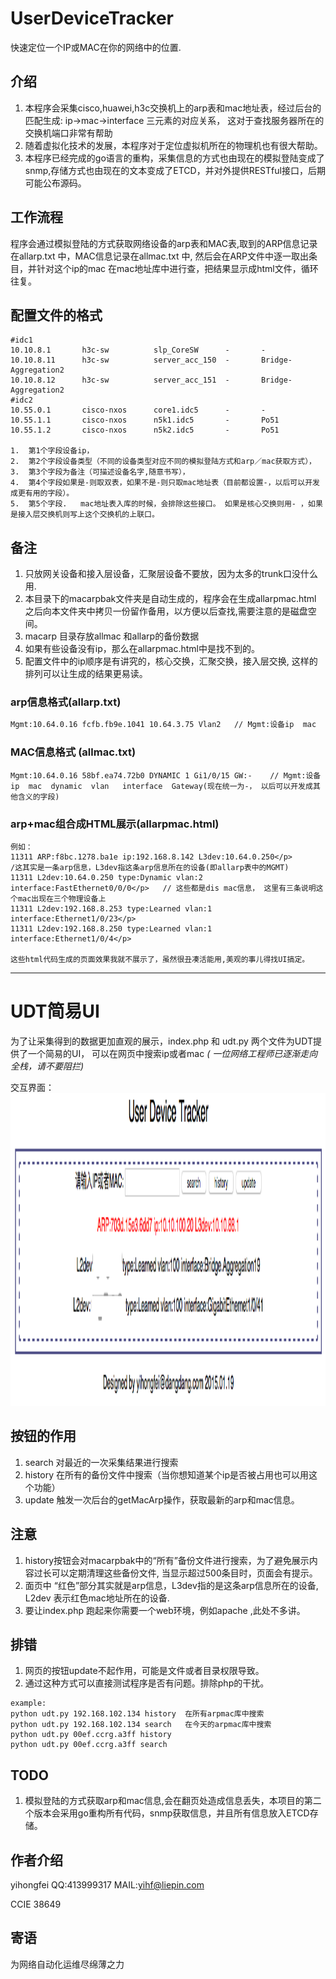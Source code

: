 # UserDeviceTracker
快速定位一个IP或MAC在你的网络中的位置.



## 介绍
1. 本程序会采集cisco,huawei,h3c交换机上的arp表和mac地址表，经过后台的匹配生成: ip->mac->interface 三元素的对应关系， 这对于查找服务器所在的交换机端口非常有帮助
2. 随着虚拟化技术的发展，本程序对于定位虚拟机所在的物理机也有很大帮助。
3. 本程序已经完成的go语言的重构，采集信息的方式也由现在的模拟登陆变成了snmp,存储方式也由现在的文本变成了ETCD，并对外提供RESTful接口，后期可能公布源码。


## 工作流程
程序会通过模拟登陆的方式获取网络设备的arp表和MAC表,取到的ARP信息记录在allarp.txt 中，MAC信息记录在allmac.txt 中, 然后会在ARP文件中逐一取出条目，并针对这个ip的mac 在mac地址库中进行查，把结果显示成html文件，循环往复。


## 配置文件的格式
```
#idc1
10.10.8.1       h3c-sw          slp_CoreSW      -       -
10.10.8.11      h3c-sw          server_acc_150  -       Bridge-Aggregation2
10.10.8.12      h3c-sw          server_acc_151  -       Bridge-Aggregation2
#idc2
10.55.0.1       cisco-nxos      core1.idc5      -       -
10.55.1.1       cisco-nxos      n5k1.idc5       -       Po51
10.55.1.2       cisco-nxos      n5k2.idc5       -       Po51

1.  第1个字段设备ip，
2.  第2个字段设备类型（不同的设备类型对应不同的模拟登陆方式和arp／mac获取方式），
3.  第3个字段为备注（可描述设备名字,随意书写），
4.  第4个字段如果是-则取双表，如果不是-则只取mac地址表（目前都设置-，以后可以开发成更有用的字段）。
5.  第5个字段.   mac地址表入库的时候，会排除这些接口。 如果是核心交换则用- ，如果是接入层交换机则写上这个交换机的上联口。 
```

## 备注
1.  只放网关设备和接入层设备，汇聚层设备不要放，因为太多的trunk口没什么用.
2.  本目录下的macarpbak文件夹是自动生成的，程序会在生成allarpmac.html 之后向本文件夹中拷贝一份留作备用，以方便以后查找,需要注意的是磁盘空间。
3.  macarp 目录存放allmac 和allarp的备份数据
4.  如果有些设备没有ip，那么在allarpmac.html中是找不到的。
5.  配置文件中的ip顺序是有讲究的，核心交换，汇聚交换，接入层交换, 这样的排列可以让生成的结果更易读。


### arp信息格式(allarp.txt)
```bash
Mgmt:10.64.0.16 fcfb.fb9e.1041 10.64.3.75 Vlan2   // Mgmt:设备ip  mac  ip  vlan(未用到)
```


### MAC信息格式 (allmac.txt)
```
Mgmt:10.64.0.16 58bf.ea74.72b0 DYNAMIC 1 Gi1/0/15 GW:-    // Mgmt:设备ip  mac  dynamic  vlan   interface  Gateway(现在统一为-， 以后可以开发成其他含义的字段)
```


### arp+mac组合成HTML展示(allarpmac.html)
```
例如：
11311 ARP:f8bc.1278.ba1e ip:192.168.8.142 L3dev:10.64.0.250</p>               /这其实是一条arp信息，L3dev指这条arp信息所在的设备(即allarp表中的MGMT)
11311 L2dev:10.64.0.250 type:Dynamic vlan:2 interface:FastEthernet0/0/0</p>   // 这些都是dis mac信息， 这里有三条说明这个mac出现在三个物理设备上
11311 L2dev:192.168.8.253 type:Learned vlan:1 interface:Ethernet1/0/23</p>
11311 L2dev:192.168.8.250 type:Learned vlan:1 interface:Ethernet1/0/4</p>

这些html代码生成的页面效果我就不展示了，虽然很丑凑活能用,美观的事儿得找UI搞定。

```

* * *

# UDT简易UI
为了让采集得到的数据更加直观的展示，index.php 和 udt.py  两个文件为UDT提供了一个简易的UI， 可以在网页中搜索ip或者mac _( 一位网络工程师已逐渐走向全栈，请不要阻拦)_


交互界面：<img src="udt.png" alt="udt" width="800" height="500">


## 按钮的作用
1. search   对最近的一次采集结果进行搜索
2. history  在所有的备份文件中搜索（当你想知道某个ip是否被占用也可以用这个功能）
3. update   触发一次后台的getMacArp操作，获取最新的arp和mac信息。





## 注意
1. history按钮会对macarpbak中的“所有”备份文件进行搜索，为了避免展示内容过长可以定期清理这些备份文件, 当显示超过500条目时，页面会有提示。
2. 面页中 “红色”部分其实就是arp信息，L3dev指的是这条arp信息所在的设备,  L2dev 表示红色mac地址所在的设备. 
3. 要让index.php 跑起来你需要一个web环境，例如apache ,此处不多讲。



## 排错
1.  网页的按钮update不起作用，可能是文件或者目录权限导致。
2.  通过这种方式可以直接测试程序是否有问题。排除php的干扰。
```
example:
python udt.py 192.168.102.134 history  在所有arpmac库中搜索
python udt.py 192.168.102.134 search   在今天的arpmac库中搜索
python udt.py 00ef.ccrg.a3ff history
python udt.py 00ef.ccrg.a3ff search 
```



## TODO
1.  模拟登陆的方式获取arp和mac信息,会在翻页处造成信息丢失，本项目的第二个版本会采用go重构所有代码，snmp获取信息，并且所有信息放入ETCD存储。

## 作者介绍
yihongfei  QQ:413999317   MAIL:yihf@liepin.com

CCIE 38649


## 寄语
为网络自动化运维尽绵薄之力

